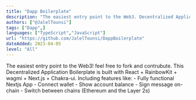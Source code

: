 ```yaml
---
title: "Dapp Boilerplate"
description: "The easiest entry point to the Web3. Decentralized Application Boilerplate using Next.js, RainbowKit, Wagmi and Chakra-ui"
authors: ["@JalelTounsi"]
tags: ["Dapp",]
languages: ["TypeScript","JavaScript"]
url: "https://github.com/JalelTounsi/DappBoilerplate"
dateAdded: 2023-04-05
level: "All"
---
```


The easiest entry point to the Web3!
feel free to fork and contrubute.
This Decentralized Application Boilerplate is built with React + RainbowKit + wagmi + Next.js + Chakra-ui.
Including features like:
    - Fully functional Nextjs App
    - Connect wallet
    - Show account balance
    - Sign message on-chain
    - Switch between chains (Ethereum and the Layer 2s)
